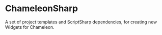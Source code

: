 ChameleonSharp
==============

A set of project templates and ScriptSharp dependencies, for creating new Widgets for Chameleon.